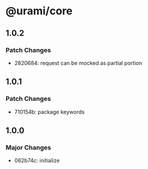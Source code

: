 # @urami/core

## 1.0.2

### Patch Changes

- 2820684: request can be mocked as partial portion

## 1.0.1

### Patch Changes

- 710154b: package keywords

## 1.0.0

### Major Changes

- 062b74c: initialize
